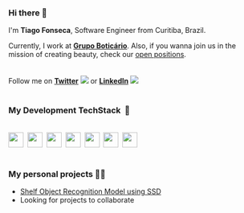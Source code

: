 <link rel="stylesheet" href="https://cdn.jsdelivr.net/gh/konpa/devicon@master/devicon.min.css">

### Hi there 👋

I'm **Tiago Fonseca**, Software Engineer from Curitiba, Brazil.

Currently, I work at **[Grupo Boticário](https://www.grupoboticario.com.br/)**. Also, if you wanna join us in the
mission of creating beauty, check our [open
positions](https://grupoboticario.csod.com/ux/ats/careersite/1/home?c=grupoboticario&sq=dev).
<br><br><br>
Follow me on **[Twitter](https://twitter.com/tiagoapolo)** <img src="https://icongr.am/devicon/twitter-original.svg?size=16&color=currentColor" />
 or **[LinkedIn](https://www.linkedin.com/in/tiago-fonseca)** <img src="https://icongr.am/devicon/linkedin-original.svg?size=16&color=currentColor" /><br><br>
### My Development TechStack&nbsp;&nbsp;🥞
<br><img width="30px" height="30px" src="https://icongr.am/devicon/react-original-wordmark.svg?size=30&color=currentColor" />&nbsp;&nbsp;<img width="30px" height="30px" src="https://icongr.am/devicon/javascript-original.svg?size=30&color=currentColor" />&nbsp;&nbsp;<img width="30px" src="https://icongr.am/devicon/nodejs-original.svg?size=30&color=currentColor" />&nbsp;&nbsp;<img width="30px" src="https://icongr.am/devicon/webpack-original.svg?size=30&color=currentColor" />&nbsp;&nbsp;<img width="30px" src="https://icongr.am/devicon/python-original.svg?size=30&color=currentColor" />&nbsp;&nbsp;<img width="30px" src="https://icongr.am/devicon/docker-original.svg?size=30&color=currentColor" />&nbsp;&nbsp;<img width="30px" src="https://icongr.am/devicon/amazonwebservices-original-wordmark.svg?size=30&color=currentColor" /><br><br>

### My personal projects 👨‍💻

- [Shelf Object Recognition Model using SSD](https://github.com/tiagoapolo/shelf_object_recognition)
- Looking for projects to collaborate

